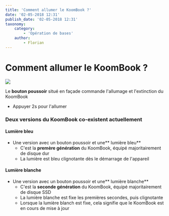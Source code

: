 ```yaml
---
title: 'Comment allumer le KoomBook ?'
date: '02-05-2018 12:31'
publish_date: '02-05-2018 12:31'
taxonomy:
    category:
        - 'Opération de bases'
    author:
        - Florian
---
```


# Comment allumer le KoomBook ?

![](IMG_3447.JPG)

Le **bouton poussoir** situé en façade commande l'allumage et l'extinction du KoomBook

* Appuyer 2s pour l'allumer

### Deux versions du KoomBook co-existent actuellement

#### Lumière bleu

* Une version avec un bouton poussoir et une** lumière bleu**
  * C'est la **premère génération** du KoomBook, équipé majoritairement de disque dur
  * La lumière est bleu clignotante dès le démarrage de l'appareil 
  
#### Lumière blanche

* Une version avec un bouton poussoir et une** lumière blanche**
  * C'est la **seconde génération** du KoomBook, équipé majoritairement de disque SSD
  * La lumière blanche est fixe les premières secondes, puis clignotante 
  * Lorsque la lumière blanch est fixe, cela signifie que le KoomBook est en cours de mise à jour



